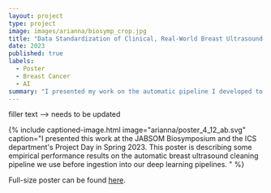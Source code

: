 ```yaml
---
layout: project
type: project
image: images/arianna/biosymp_crop.jpg
title: "Data Standardization of Clinical, Real-World Breast Ultrasound Imaging Data"
date: 2023
published: true
labels:
  - Poster
  - Breast Cancer
  - AI
summary: "I presented my work on the automatic pipeline I developed to clean and standardize clinical breast ultrasound data at the Biomedical Sciences & Health Disparities Symposium in Honolulu."
---
```

filler text --> needs to be updated 
 
{% include captioned-image.html image="arianna/poster_4_12_ab.svg" caption="I presented this work at the JABSOM Biosymposium and the ICS department's Project Day in Spring 2023. This poster is describing some empirical performance results on the automatic breast ultrasound cleaning pipeline we use before ingestion into our deep learning pipelines. " %}
 
Full-size poster can be found <a href = "../resources/poster_ab_4_17.pdf">here</a>. 